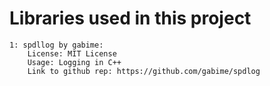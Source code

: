 # Libraries used in this project

    1: spdllog by gabime:
        License: MIT License
        Usage: Logging in C++
        Link to github rep: https://github.com/gabime/spdlog